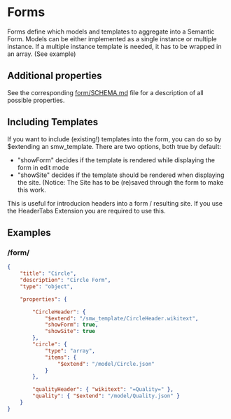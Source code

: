 Forms
=====
Forms define which models and templates to aggregate into a Semantic Form.
Models can be either implemented as a single instance or multiple instance. If a multiple instance template is needed, it has to be wrapped in an array. (See example)

Additional properties
---------------------
See the corresponding [form/SCHEMA.md](https://github.com/Fannon/mobo/blob/master/examples/init/form/SCHEMA.md) file for a description of all possible properties.


Including Templates
-------------------
If you want to include (existing!) templates into the form, you can do so by $extending an smw_template.
There are two options, both true by default:
 * "showForm" decides if the template is rendered while displaying the form in edit mode
 * "showSite" decides if the template should be rendered when displaying the site. (Notice: The Site has to be (re)saved through the form to make this work.

This is useful for introducion headers into a form / resulting site. If you use the HeaderTabs Extension you are required to use this.

Examples
--------

### /form/
```json
{
    "title": "Circle",
    "description": "Circle Form",
    "type": "object",

    "properties": {

        "CircleHeader": {
            "$extend": "/smw_template/CircleHeader.wikitext",
            "showForm": true,
            "showSite": true
        },
        "circle": {
            "type": "array",
            "items": {
                "$extend": "/model/Circle.json"
            }
        },

        "qualityHeader": { "wikitext": "=Quality=" },
        "quality": { "$extend": "/model/Quality.json" }
    }
}
```